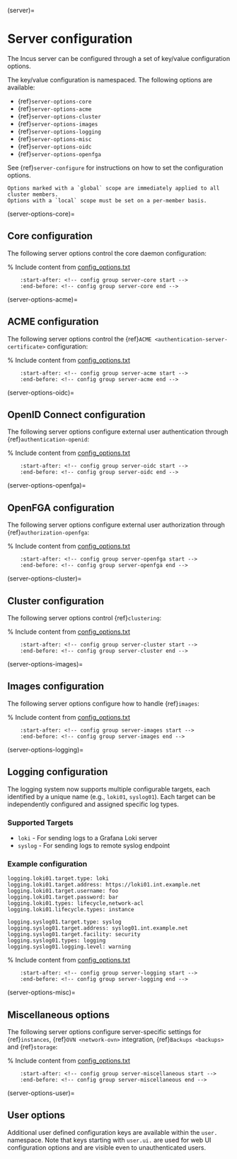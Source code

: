 (server)=
# Server configuration

The Incus server can be configured through a set of key/value configuration options.

The key/value configuration is namespaced.
The following options are available:

- {ref}`server-options-core`
- {ref}`server-options-acme`
- {ref}`server-options-cluster`
- {ref}`server-options-images`
- {ref}`server-options-logging`
- {ref}`server-options-misc`
- {ref}`server-options-oidc`
- {ref}`server-options-openfga`

See {ref}`server-configure` for instructions on how to set the configuration options.

```{note}
Options marked with a `global` scope are immediately applied to all cluster members.
Options with a `local` scope must be set on a per-member basis.
```

(server-options-core)=
## Core configuration

The following server options control the core daemon configuration:

% Include content from [config_options.txt](config_options.txt)
```{include} config_options.txt
    :start-after: <!-- config group server-core start -->
    :end-before: <!-- config group server-core end -->
```

(server-options-acme)=
## ACME configuration

The following server options control the {ref}`ACME <authentication-server-certificate>` configuration:

% Include content from [config_options.txt](config_options.txt)
```{include} config_options.txt
    :start-after: <!-- config group server-acme start -->
    :end-before: <!-- config group server-acme end -->
```

(server-options-oidc)=
## OpenID Connect configuration

The following server options configure external user authentication through {ref}`authentication-openid`:

% Include content from [config_options.txt](config_options.txt)
```{include} config_options.txt
    :start-after: <!-- config group server-oidc start -->
    :end-before: <!-- config group server-oidc end -->
```

(server-options-openfga)=
## OpenFGA configuration

The following server options configure external user authorization through {ref}`authorization-openfga`:

% Include content from [config_options.txt](config_options.txt)
```{include} config_options.txt
    :start-after: <!-- config group server-openfga start -->
    :end-before: <!-- config group server-openfga end -->
```

(server-options-cluster)=
## Cluster configuration

The following server options control {ref}`clustering`:

% Include content from [config_options.txt](config_options.txt)
```{include} config_options.txt
    :start-after: <!-- config group server-cluster start -->
    :end-before: <!-- config group server-cluster end -->
```

(server-options-images)=
## Images configuration

The following server options configure how to handle {ref}`images`:

% Include content from [config_options.txt](config_options.txt)
```{include} config_options.txt
    :start-after: <!-- config group server-images start -->
    :end-before: <!-- config group server-images end -->
```

(server-options-logging)=
## Logging configuration

The logging system now supports multiple configurable targets, each identified by a unique name (e.g., `loki01`, `syslog01`).
Each target can be independently configured and assigned specific log types.

### Supported Targets

- `loki` -  For sending logs to a Grafana Loki server
- `syslog` - For sending logs to remote syslog endpoint

### Example configuration

```
logging.loki01.target.type: loki
logging.loki01.target.address: https://loki01.int.example.net
logging.loki01.target.username: foo
logging.loki01.target.password: bar
logging.loki01.types: lifecycle,network-acl
logging.loki01.lifecycle.types: instance

logging.syslog01.target.type: syslog
logging.syslog01.target.address: syslog01.int.example.net
logging.syslog01.target.facility: security
logging.syslog01.types: logging
logging.syslog01.logging.level: warning
```

% Include content from [config_options.txt](config_options.txt)
```{include} config_options.txt
    :start-after: <!-- config group server-logging start -->
    :end-before: <!-- config group server-logging end -->
```

(server-options-misc)=
## Miscellaneous options

The following server options configure server-specific settings for {ref}`instances`, {ref}`OVN <network-ovn>` integration, {ref}`Backups <backups>` and {ref}`storage`:

% Include content from [config_options.txt](config_options.txt)
```{include} config_options.txt
    :start-after: <!-- config group server-miscellaneous start -->
    :end-before: <!-- config group server-miscellaneous end -->
```

(server-options-user)=
## User options

Additional user defined configuration keys are available within the `user.` namespace.
Note that keys starting with `user.ui.` are used for web UI configuration options and are visible even to unauthenticated users.
